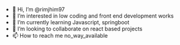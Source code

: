 - 👋 Hi, I’m @rimjhim97
- 👀 I’m interested in low coding and front end development works
- 🌱 I’m currently learning Javascript, springboot
- 💞️ I’m looking to collaborate on react based projects
- 📫 How to reach me no_way_available 

<!---
rimjhim97/rimjhim97 is a ✨ special ✨ repository because its `README.md` (this file) appears on your GitHub profile.
You can click the Preview link to take a look at your changes.
--->
